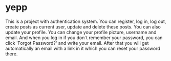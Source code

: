 # yepp
This is a project with authentication system. You can register, log in, log out, create posts as current user, update and delete these posts. You can also update your profile. You can change your profile picture, username and email. And when you log in if you don`t remember your password, you can click 'Forgot Password?' and write your email. After that you will get automatically an email with a link in it which you can reset your password there.
